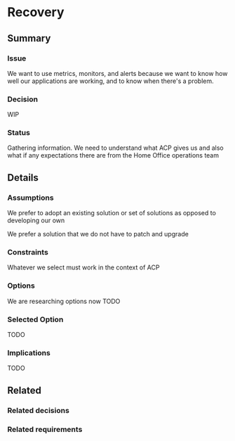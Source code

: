 # Recovery

## Summary

### Issue
We want to use metrics, monitors, and alerts because we want to know how well our applications are working, and to know when there's a problem.


### Decision
WIP

### Status
Gathering information. We need to understand what ACP gives us and also what if any expectations there are from the Home Office operations team


## Details

### Assumptions
We prefer to adopt an existing solution or set of solutions as opposed to developing our own

We prefer a solution that we do not have to patch and upgrade


### Constraints
Whatever we select must work in the context of ACP

### Options
We are researching options now
TODO

### Selected Option
TODO

### Implications
TODO

## Related

### Related decisions

### Related requirements
